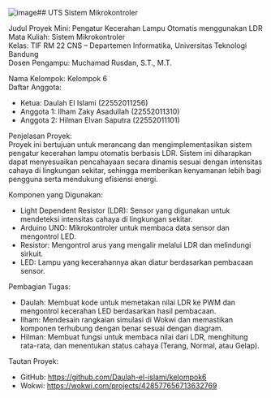 ![image](https://github.com/user-attachments/assets/dbdabdb1-bb66-427f-b233-fabccbb189ab)## UTS Sistem Mikrokontroler

Judul Proyek Mini: Pengatur Kecerahan Lampu Otomatis menggunakan LDR<br/>
Mata Kuliah: Sistem Mikrokontroler<br/>
Kelas: TIF RM 22 CNS – Departemen Informatika, Universitas Teknologi Bandung<br/>
Dosen Pengampu: Muchamad Rusdan, S.T., M.T.<br/>

Nama Kelompok: Kelompok 6<br/>
Daftar Anggota:<br/>
* Ketua: Daulah El Islami (22552011256)<br/>
* Anggota 1: Ilham Zaky Asadullah (22552011310)<br/>
* Anggota 2: Hilman Elvan Saputra (22552011101)<br/>

Penjelasan Proyek:<br/>
Proyek ini bertujuan untuk merancang dan mengimplementasikan sistem pengatur kecerahan lampu otomatis berbasis LDR. Sistem ini diharapkan dapat menyesuaikan pencahayaan secara dinamis sesuai dengan intensitas cahaya di lingkungan sekitar, sehingga memberikan kenyamanan lebih bagi pengguna serta mendukung efisiensi energi.

Komponen yang Digunakan:<br/>
* Light Dependent Resistor (LDR): Sensor yang digunakan untuk mendeteksi intensitas cahaya di lingkungan sekitar.<br/>
* Arduino UNO: Mikrokontroler untuk membaca data sensor dan mengontrol LED.<br/>
* Resistor: Mengontrol arus yang mengalir melalui LDR dan melindungi sirkuit.<br/>
* LED: Lampu yang kecerahannya akan diatur berdasarkan pembacaan sensor.<br/>

Pembagian Tugas:<br/>
* Daulah: Membuat kode untuk memetakan nilai LDR ke PWM dan mengontrol kecerahan LED berdasarkan hasil pembacaan.<br/>
* Ilham: Mendesain rangkaian simulasi di Wokwi dan memastikan komponen terhubung dengan benar sesuai dengan diagram.<br/>
* Hilman: Membuat fungsi untuk membaca nilai dari LDR, menghitung rata-rata, dan menentukan status cahaya (Terang, Normal, atau Gelap).<br/>

Tautan Proyek:<br/>
* GitHub: https://github.com/Daulah-el-islami/kelompok6
* Wokwi: https://wokwi.com/projects/428577656713632769
